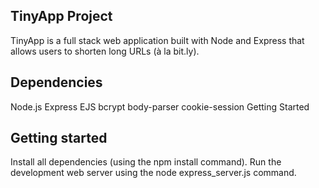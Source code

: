 ## TinyApp Project

TinyApp is a full stack web application built with Node and Express that allows users to shorten long URLs (à la bit.ly).

## Dependencies
Node.js
Express
EJS
bcrypt
body-parser
cookie-session
Getting Started

## Getting started
Install all dependencies (using the npm install command).
Run the development web server using the node express_server.js command.